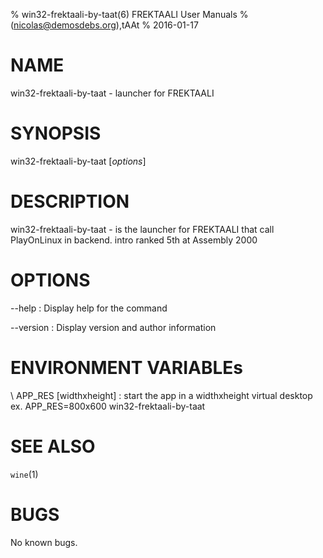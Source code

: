 % win32-frektaali-by-taat(6) FREKTAALI User Manuals
%  (nicolas@demosdebs.org),tAAt
% 2016-01-17

# NAME
win32-frektaali-by-taat - launcher for FREKTAALI

# SYNOPSIS
win32-frektaali-by-taat [*options*]

# DESCRIPTION
win32-frektaali-by-taat - is the launcher for FREKTAALI that call PlayOnLinux in backend.
intro ranked 5th at Assembly 2000

# OPTIONS
\--help
:   Display help for the command

\--version
:   Display version and author information

# ENVIRONMENT VARIABLEs
\ APP_RES [widthxheight]
:	start the app in a widthxheight virtual desktop  
	ex. APP_RES=800x600 win32-frektaali-by-taat

# SEE ALSO
`wine`(1)

# BUGS
No known bugs.

